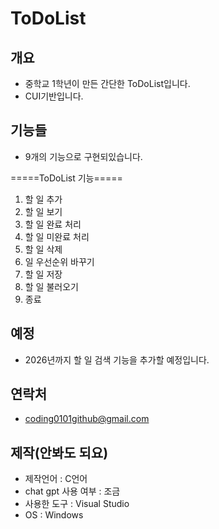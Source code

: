 # ToDoList

## 개요
- 중학교 1학년이 만든 간단한 ToDoList입니다.
- CUI기반입니다.

## 기능들
- 9개의 기능으로 구현되있습니다.

=====ToDoList 기능=====
1. 할 일 추가
2. 할 일 보기
3. 할 일 완료 처리
4. 할 일 미완료 처리
5. 할 일 삭제
6. 일 우선순위 바꾸기
7. 할 일 저장
8. 할 일 불러오기
9. 종료

## 예정
- 2026년까지 할 일 검색 기능을 추가할 예정입니다.

## 연락처
- coding0101github@gmail.com

## 제작(안봐도 되요)
- 제작언어 : C언어
- chat gpt 사용 여부 : 조금
- 사용한 도구 : Visual Studio
- OS : Windows
